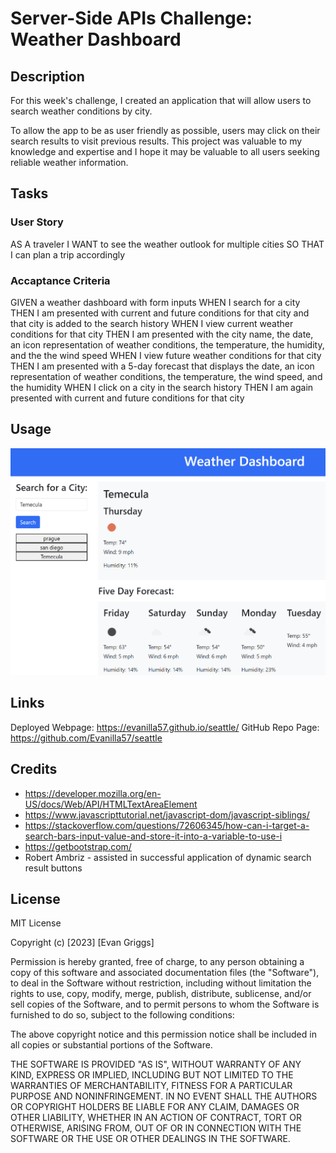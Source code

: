 # Server-Side APIs Challenge: Weather Dashboard

## Description

For this week's challenge, I created an application that will allow users to search weather conditions by city.

To allow the app to be as user friendly as possible, users may click on their search results to visit previous results. This project was valuable to my knowledge and expertise and I hope it may be valuable to all users seeking reliable weather information. 

## Tasks 

### User Story
AS A traveler
I WANT to see the weather outlook for multiple cities
SO THAT I can plan a trip accordingly

### Accaptance Criteria
GIVEN a weather dashboard with form inputs
WHEN I search for a city
THEN I am presented with current and future conditions for that city and that city is added to the search history
WHEN I view current weather conditions for that city
THEN I am presented with the city name, the date, an icon representation of weather conditions, the temperature, the humidity, and the the wind speed
WHEN I view future weather conditions for that city
THEN I am presented with a 5-day forecast that displays the date, an icon representation of weather conditions, the temperature, the wind speed, and the humidity
WHEN I click on a city in the search history
THEN I am again presented with current and future conditions for that city

## Usage
![Screenshot of a webpage displaying weather information](<assets/images/sunshine site.png>)

## Links
Deployed Webpage: https://evanilla57.github.io/seattle/
GitHub Repo Page: https://github.com/Evanilla57/seattle

## Credits

- https://developer.mozilla.org/en-US/docs/Web/API/HTMLTextAreaElement
- https://www.javascripttutorial.net/javascript-dom/javascript-siblings/
- https://stackoverflow.com/questions/72606345/how-can-i-target-a-search-bars-input-value-and-store-it-into-a-variable-to-use-i
- https://getbootstrap.com/
- Robert Ambriz - assisted in successful application of dynamic search result buttons

## License

MIT License

Copyright (c) [2023] [Evan Griggs]

Permission is hereby granted, free of charge, to any person obtaining a copy
of this software and associated documentation files (the "Software"), to deal
in the Software without restriction, including without limitation the rights
to use, copy, modify, merge, publish, distribute, sublicense, and/or sell
copies of the Software, and to permit persons to whom the Software is
furnished to do so, subject to the following conditions:

The above copyright notice and this permission notice shall be included in all
copies or substantial portions of the Software.

THE SOFTWARE IS PROVIDED "AS IS", WITHOUT WARRANTY OF ANY KIND, EXPRESS OR
IMPLIED, INCLUDING BUT NOT LIMITED TO THE WARRANTIES OF MERCHANTABILITY,
FITNESS FOR A PARTICULAR PURPOSE AND NONINFRINGEMENT. IN NO EVENT SHALL THE
AUTHORS OR COPYRIGHT HOLDERS BE LIABLE FOR ANY CLAIM, DAMAGES OR OTHER
LIABILITY, WHETHER IN AN ACTION OF CONTRACT, TORT OR OTHERWISE, ARISING FROM,
OUT OF OR IN CONNECTION WITH THE SOFTWARE OR THE USE OR OTHER DEALINGS IN THE
SOFTWARE.